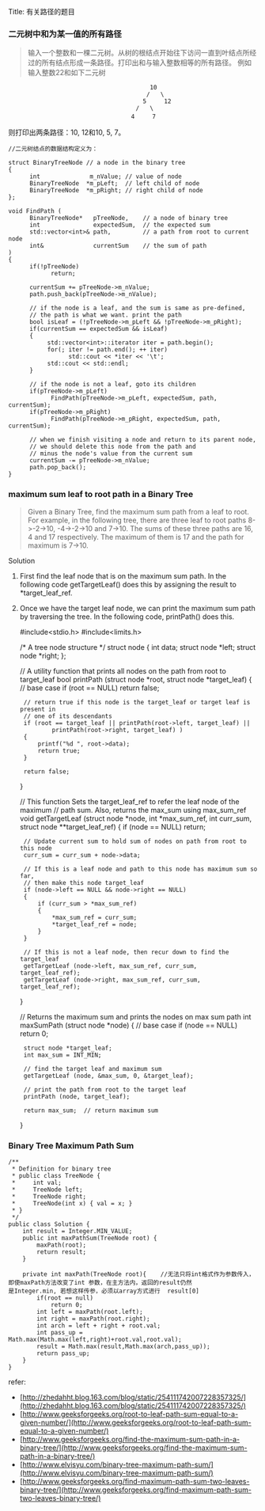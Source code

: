 Title: 有关路径的题目

### 二元树中和为某一值的所有路径

>输入一个整数和一棵二元树。从树的根结点开始往下访问一直到叶结点所经过的所有结点形成一条路径。打印出和与输入整数相等的所有路径。
例如输入整数22和如下二元树
>
                                            10  
                                           /   \  
                                          5     12  
                                        /   \   
                                     　4     7   
则打印出两条路径：10, 12和10, 5, 7。

    //二元树结点的数据结构定义为：

    struct BinaryTreeNode // a node in the binary tree
    {
          int              m_nValue; // value of node
          BinaryTreeNode  *m_pLeft;  // left child of node
          BinaryTreeNode  *m_pRight; // right child of node
    };
    
    void FindPath (
          BinaryTreeNode*   pTreeNode,    // a node of binary tree
          int               expectedSum,  // the expected sum
          std::vector<int>& path,         // a path from root to current node
          int&              currentSum    // the sum of path
    )
    {
          if(!pTreeNode)
                return;

          currentSum += pTreeNode->m_nValue;
          path.push_back(pTreeNode->m_nValue);

          // if the node is a leaf, and the sum is same as pre-defined, 
          // the path is what we want. print the path
          bool isLeaf = (!pTreeNode->m_pLeft && !pTreeNode->m_pRight);
          if(currentSum == expectedSum && isLeaf)
          {    
               std::vector<int>::iterator iter = path.begin();
               for(; iter != path.end(); ++ iter)
                     std::cout << *iter << '\t';
               std::cout << std::endl;
          }

          // if the node is not a leaf, goto its children
          if(pTreeNode->m_pLeft)
                FindPath(pTreeNode->m_pLeft, expectedSum, path, currentSum);
          if(pTreeNode->m_pRight)
                FindPath(pTreeNode->m_pRight, expectedSum, path, currentSum);

          // when we finish visiting a node and return to its parent node,
          // we should delete this node from the path and 
          // minus the node's value from the current sum
          currentSum -= pTreeNode->m_nValue;
          path.pop_back();
    } 

### maximum sum leaf to root path in a Binary Tree
>Given a Binary Tree, find the maximum sum path from a leaf to root. For example, in the following tree, there are three leaf to root paths 8->-2->10, -4->-2->10 and 7->10. The sums of these three paths are 16, 4 and 17 respectively. The maximum of them is 17 and the path for maximum is 7->10.

Solution
1) First find the leaf node that is on the maximum sum path. In the following code getTargetLeaf() does this by assigning the result to *target_leaf_ref.
2) Once we have the target leaf node, we can print the maximum sum path by traversing the tree. In the following code, printPath() does this.

    #include<stdio.h>
    #include<limits.h>
     
    /* A tree node structure */
    struct node
    {
        int data;
        struct node *left;
        struct node *right;
    };
     
    // A utility function that prints all nodes on the path from root to target_leaf
    bool printPath (struct node *root, struct node *target_leaf) {
        // base case
        if (root == NULL)
            return false;
     
        // return true if this node is the target_leaf or target leaf is present in
        // one of its descendants
        if (root == target_leaf || printPath(root->left, target_leaf) ||
                printPath(root->right, target_leaf) )
        {
            printf("%d ", root->data);
            return true;
        }
     
        return false;
    }
     
    // This function Sets the target_leaf_ref to refer the leaf node of the maximum 
    // path sum.  Also, returns the max_sum using max_sum_ref
    void getTargetLeaf (struct node *node, int *max_sum_ref, int curr_sum, struct node **target_leaf_ref) {
        if (node == NULL)
            return;
     
        // Update current sum to hold sum of nodes on path from root to this node
        curr_sum = curr_sum + node->data;
     
        // If this is a leaf node and path to this node has maximum sum so far,
        // then make this node target_leaf
        if (node->left == NULL && node->right == NULL)
        {
            if (curr_sum > *max_sum_ref)
            {
                *max_sum_ref = curr_sum;
                *target_leaf_ref = node;
            }
        }
     
        // If this is not a leaf node, then recur down to find the target_leaf
        getTargetLeaf (node->left, max_sum_ref, curr_sum, target_leaf_ref);
        getTargetLeaf (node->right, max_sum_ref, curr_sum, target_leaf_ref);
    }
     
    // Returns the maximum sum and prints the nodes on max sum path
    int maxSumPath (struct node *node) {
        // base case
        if (node == NULL)
            return 0;
     
        struct node *target_leaf;
        int max_sum = INT_MIN;
     
        // find the target leaf and maximum sum
        getTargetLeaf (node, &max_sum, 0, &target_leaf);
     
        // print the path from root to the target leaf
        printPath (node, target_leaf);
     
        return max_sum;  // return maximum sum
    }

### Binary Tree Maximum Path Sum
 
    /**
     * Definition for binary tree
     * public class TreeNode {
     *     int val;
     *     TreeNode left;
     *     TreeNode right;
     *     TreeNode(int x) { val = x; }
     * }
     */
    public class Solution {
        int result = Integer.MIN_VALUE;
        public int maxPathSum(TreeNode root) {
            maxPath(root);
            return result;
        }
        
        private int maxPath(TreeNode root){    //无法只将int格式作为参数传入，即使maxPath方法改变了int 参数，在主方法内，返回的result仍然                                                     是Integer.min, 若想这样传参，必须以array方式进行  result[0]
            if(root == null)
                return 0;
            int left = maxPath(root.left);
            int right = maxPath(root.right);
            int arch = left + right + root.val;
            int pass_up = Math.max(Math.max(left,right)+root.val,root.val);
            result = Math.max(result,Math.max(arch,pass_up));
            return pass_up;
        }
    }

refer:

- [http://zhedahht.blog.163.com/blog/static/254111742007228357325/](http://zhedahht.blog.163.com/blog/static/254111742007228357325/)
- [http://www.geeksforgeeks.org/root-to-leaf-path-sum-equal-to-a-given-number/](http://www.geeksforgeeks.org/root-to-leaf-path-sum-equal-to-a-given-number/)
- [http://www.geeksforgeeks.org/find-the-maximum-sum-path-in-a-binary-tree/](http://www.geeksforgeeks.org/find-the-maximum-sum-path-in-a-binary-tree/)
- [http://www.elvisyu.com/binary-tree-maximum-path-sum/](http://www.elvisyu.com/binary-tree-maximum-path-sum/)
- [http://www.geeksforgeeks.org/find-maximum-path-sum-two-leaves-binary-tree/](http://www.geeksforgeeks.org/find-maximum-path-sum-two-leaves-binary-tree/)
